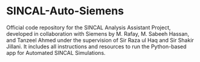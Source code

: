 # SINCAL-Auto-Siemens
Official code repository for the SINCAL Analysis Assistant Project, developed in collaboration with Siemens by M. Rafay, M. Sabeeh Hassan, and Tanzeel Ahmed under the supervision of Sir Raza ul Haq and Sir Shakir Jillani. It includes all instructions and resources to run the Python-based app for Automated SINCAL Simulations.
